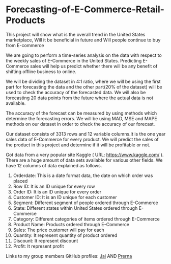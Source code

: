 # Forecasting-of-E-Commerce-Retail-Products

This project will show what is the overall trend in the United States marketplace,  Will it be beneficial in future and Will people continue to buy from E-commerce

We are going to perform a time-series analysis on the data with respect to the weekly sales of E-Commerce in the United States. Predicting E-Commerce sales will help us predict whether there will be any benefit of shifting offline business to online.

We will be dividing the dataset in 4:1 ratio, where we will be using the first part for forecasting the data and the other part(20% of the dataset) will be used to check the accuracy of the forecasted data. We will also be forecasting 20 data points from the future where the actual data is not available.

The accuracy of the forecast can be measured by using methods which determine the forecasting errors. We will be using MAD, MSE and MAPE methods on our dataset in order to check the accuracy of our forecast.

Our dataset consists of 3313 rows and 12 variable columns.It is the one year sales data of E-Commerce for every product. We will predict the sales of the product in this project and determine if it will be profitable or not.

Got data from a very popular site Kaggle ( URL: https://www.kaggle.com/ ). There are a huge amount of data sets available for various other fields. We have 12 columns of data explained as follows.

1. Orderdate: This is a date format data, the date on which order was placed
2. Row ID: It is an ID unique for every row
3. Order ID: It is an ID unique for every order
4. Customer ID: It is an ID unique for each customer
5. Segment: Different segment of people ordered through E-Commerce
6. State: Different states within United States ordered through E-Commerce
7. Category: Different categories of items ordered through E-Commerce
8. Product Name: Products ordered through E-Commerce
9. Sales: The price customer will pay for each 
10. Quantity: It represent quantity of product ordered 
11. Discount: It represent discount
12. Profit: It represent profit


Links to my group members GitHub profiles:
[Jai](https://github.com/Jaihinduja) AND
[Prerna](https://github.com/PrernaSharma96) 

